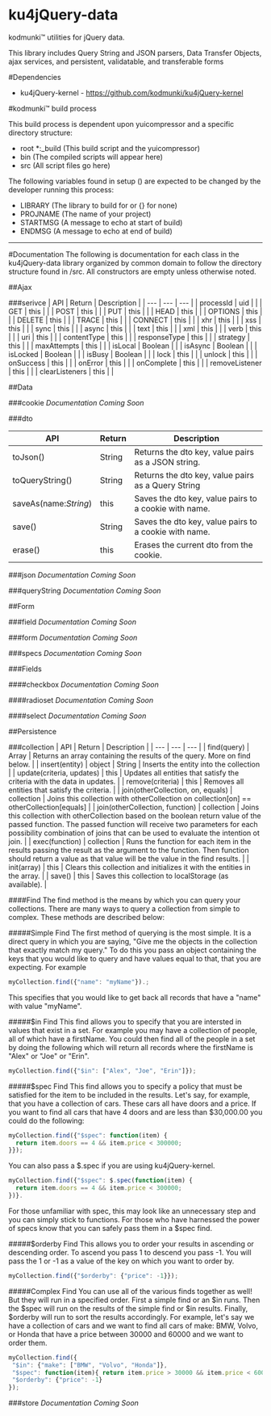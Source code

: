 ku4jQuery-data
==============

kodmunki™ utilities for jQuery data.

This library includes Query String and JSON parsers, Data Transfer Objects, ajax services, and persistent, validatable, and transferable forms

#Dependencies
* ku4jQuery-kernel - https://github.com/kodmunki/ku4jQuery-kernel

#kodmunki™ build process

This build process is dependent upon yuicompressor and a specific directory structure:

* root
 *:_build (This build script and the yuicompressor)
 * bin (The compiled scripts will appear here)
 * src (All script files go here)

The following variables found in setup () are
expected to be changed by the developer running
this process:

* LIBRARY (The library to build for or {} for none)
* PROJNAME (The name of your project)
* STARTMSG (A message to echo at start of build)
* ENDMSG (A message to echo at end of build)

---

#Documentation
The following is documentation for each class in the ku4jQuery-data library organized by common domain to follow the
directory structure found in /src. All constructors are empty unless otherwise noted.

##Ajax

###serivce
| API | Return | Description |
| --- | --- | --- |
| processId | uid |  |
| GET | this |  |
| POST | this |  |
| PUT | this |  |
| HEAD | this |  |
| OPTIONS | this |  |
| DELETE | this |  |
| TRACE | this |  |
| CONNECT | this |  |
| xhr | this |  |
| xss | this |  |
| sync | this |  |
| async | this |  |
| text | this |  |
| xml | this |  |
| verb | this |  |
| uri | this |  |
| contentType | this |  |
| responseType | this |  |
| strategy | this |  |
| maxAttempts | this |  |
| isLocal | Boolean |  |
| isAsync | Boolean |  |
| isLocked | Boolean |  |
| isBusy | Boolean |  |
| lock | this |  |
| unlock | this |  |
| onSuccess | this |  |
| onError | this |  |
| onComplete | this |  |
| removeListener | this |  |
| clearListeners | this |  |

##Data

###cookie
_Documentation Coming Soon_

###dto

| API | Return | Description |
| --- | --- | --- |
| toJson() | String | Returns the dto key, value pairs as a JSON string. |
| toQueryString() | String | Returns the dto key, value pairs as a Query String |
| saveAs(name:_String_) | this | Saves the dto key, value pairs to a cookie with name. |
| save() | String | Saves the dto key, value pairs to a cookie with name. |
| erase() | this | Erases the current dto from the cookie. |

###json
_Documentation Coming Soon_

###queryString
_Documentation Coming Soon_

##Form

###field
_Documentation Coming Soon_

###form
_Documentation Coming Soon_

###specs
_Documentation Coming Soon_

###Fields

####checkbox
_Documentation Coming Soon_

####radioset
_Documentation Coming Soon_

####select
_Documentation Coming Soon_

##Persistence

###collection
| API | Return | Description |
| --- | --- | --- |
| find(query) | Array | Returns an array containing the results of the query. More on find below. |
| insert(entity) | object | String | Inserts the entity into the collection |
| update(criteria, updates) | this | Updates all entities that satisfy the criteria with the data in updates. |
| remove(criteria) | this | Removes all entities that satisfy the criteria. |
| join(otherCollection, on, equals) | collection | Joins this collection with otherCollection on collection[on] == otherCollection[equals] |
| join(otherCollection, function) | collection | Joins this collection with otherCollection based on the boolean return value of the passed function. The passed function will receive two parameters for each possibility combination of joins that can be used to evaluate the intention ot join. |
| exec(function) | collection | Runs the function for each item in the results passing the result as the argument to the function. Then function should return a value as that value will be the value in the find results. |
| init(array) | this | Clears this collection and initializes it with the entities in the array. |
| save() | this | Saves this collection to localStorage (as available). |

####Find
The find method is the means by which you can query your collections. There are many ways to query a collection from
simple to complex. These methods are described below:

#####Simple Find
The first method of querying is the most simple. It is a direct query in which you are saying, "Give me
the objects in the collection that exactly match my query." To do this you pass an object containing the keys that you
would like to query and have values equal to that, that you are expecting. For example
```javascript
myCollection.find({"name": "myName"}).;
```
This specifies that you would like to get back all records that have a "name" with value "myName".

#####$in Find
This find allows you to specify that you are intersted in values that exist in a set. For example you may
have a collection of people, all of which have a firstName. You could then find all of the people in a set by doing the following
which will return all records where the firstName is "Alex" or "Joe" or "Erin".
```javascript
myCollection.find({"$in": ["Alex", "Joe", "Erin"]});
```

#####$spec Find
This find allows you to specify a policy that must be satisfied for the item to be included in the results.
Let's say, for example, that you have a collection of cars. These cars all have doors and a price. If you want to find
all cars that have 4 doors and are less than $30,000.00 you could do the following:
```javascript
myCollection.find({"$spec": function(item) {
  return item.doors == 4 && item.price < 300000;
}});
```
You can also pass a $.spec if you are using ku4jQuery-kernel.
```javascript
myCollection.find({"$spec": $.spec(function(item) {
  return item.doors == 4 && item.price < 300000;
})}.
```
For those unfamiliar with spec, this may look like an unnecessary step and you can simply stick to functions.
For those who have harnessed the power of specs know that you can safely pass them in a $spec find.

#####$orderby Find
This allows you to order your results in ascending or descending order. To ascend you pass 1 to descend you pass -1. You
will pass the 1 or -1 as a value of the key on which you want to order by.
```javascript
myCollection.find({"$orderby": {"price": -1}});
```

#####Complex Find
You can use all of the various finds together as well! But they will run in a specified order. First a simple find or
an $in runs. Then the $spec will run on the results of the simple find or $in results. Finally, $orderby will run to
sort the results accordingly. For example, let's say we have a collection of cars and we want to find all cars of make:
BMW, Volvo, or Honda that have a price between 30000 and 60000 and we want to order them.
```javascript
myCollection.find({
 "$in": {"make": ["BMW", "Volvo", "Honda"]},
 "$spec": function(item){ return item.price > 30000 && item.price < 60000; },
 "$orderby": {"price": -1}
});
```

###store
_Documentation Coming Soon_
